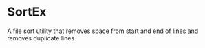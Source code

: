 # SortEx
A file sort utility that removes space from start and end of lines and removes duplicate lines
